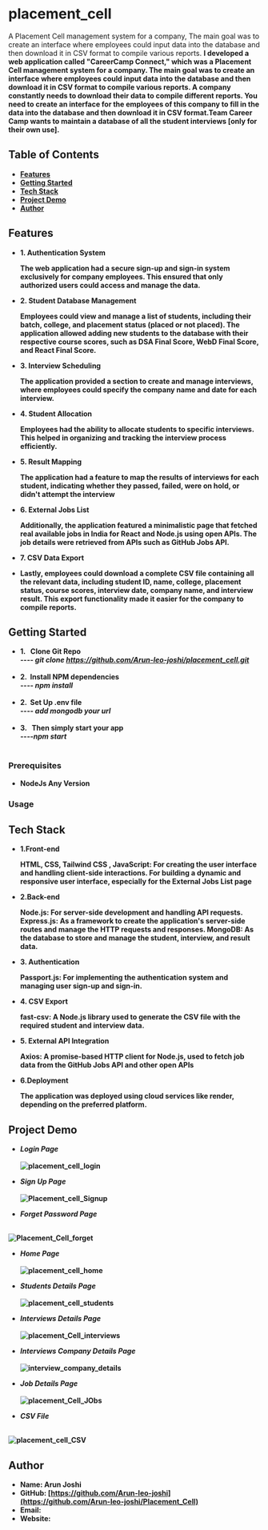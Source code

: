 # placement_cell
A Placement Cell management system for a company, The main goal was to create an interface where employees could input data into the database and then download it in CSV format to compile various reports.
<b>  I developed a web application called "CareerCamp Connect," which was a Placement Cell management system for a company. The main goal was to create an interface where employees could input data into the database and then download it in CSV format to compile various reports.
 A company constantly needs to download their data to compile different reports. You need to create an
interface for the employees of this company to fill in the data into the database and then download it in CSV
format.Team Career Camp wants to maintain a database of all the student interviews [only for their own
use]. <b> 

## Table of Contents
-  <b> [Features](#features)</b>
-  <b> [Getting Started](#getting-started)</b>
-  <b> [Tech Stack](#Tech-Stack) </b>
-  <b> [Project Demo](#Project-Demo) </b>
-  <b> [Author](#Author)</b>

## Features
-  <b>1. Authentication System </b>
     <p>The web application had a secure sign-up and sign-in system exclusively for company employees. This ensured that only authorized users could access and manage the data.</p>
-  <b> 2. Student Database Management  </b>
    <p>Employees could view and manage a list of students, including their batch, college, and placement status (placed or not placed). The application allowed adding new students to the database with their respective course scores, such as DSA Final Score, WebD Final Score, and React Final Score.</p>
-  <b> 3. Interview Scheduling</b>
    <p> The application provided a section to create and manage interviews, where employees could specify the company name and date for each interview.</p>
-  <b> 4. Student Allocation </b>
    <p>Employees had the ability to allocate students to specific interviews. This helped in organizing and tracking the interview process efficiently.</p>
-  <b> 5. Result Mapping </b>
    <p>The application had a feature to map the results of interviews for each student, indicating whether they passed, failed, were on hold, or didn't attempt the interview</p>
-  <b> 6. External Jobs List </b>
   <p>Additionally, the application featured a minimalistic page that fetched real available jobs in India for React and Node.js using open APIs. The job details were retrieved from APIs such as GitHub Jobs API.</p>
-  <b> 7. CSV Data Export </b>
-  <p> Lastly, employees could download a complete CSV file containing all the relevant data, including student ID, name, college, placement status, course scores, interview date, company name, and interview result. This export functionality made it easier for the company to compile reports.</p>

## Getting Started
-  <b> 1. &nbsp; Clone Git Repo  </b>
    <br>----<i> git clone https://github.com/Arun-leo-joshi/placement_cell.git </i><br><br>
-  <b> 2.  &nbsp;Install NPM dependencies </b>
   <br>----<i> npm install</i> <br><br>
-  <b> 2.  &nbsp;Set Up .env file  </b>
   <br>----<i> add mongodb your url</i> <br><br>
-  <b> 3. &nbsp; Then simply start your app </b>
   <br>----<i>npm start </i><br><br>


### Prerequisites
- <b>NodeJs Any Version</b>

### Usage


## Tech Stack

-  <b> 1.Front-end </b>
    <p>HTML, CSS, Tailwind CSS , JavaScript: For creating the user interface and handling client-side interactions.
       For building a dynamic and responsive user interface, especially for the External Jobs List page</p>
- <b> 2.Back-end </b>
   <p>Node.js: For server-side development and handling API requests.
      Express.js: As a framework to create the application's server-side routes and manage the HTTP requests and responses.
      MongoDB: As the database to store and manage the student, interview, and result data.</p>
-  <b> 3. Authentication </b>
    <p>Passport.js: For implementing the authentication system and managing user sign-up and sign-in.</p>
-  <b> 4. CSV Export</b>
    <p>fast-csv: A Node.js library used to generate the CSV file with the required student and interview data.</p>
-  <b> 5. External API Integration </b>
   <p> Axios: A promise-based HTTP client for Node.js, used to fetch job data from the GitHub Jobs API and other open APIs</p>
-  <b> 6.Deployment </b>
   <p>The application was deployed using cloud services like render, depending on the preferred platform.</p>

## Project Demo
 - <b> <i> Login Page  </i></b> <br><br>
 ![placement_cell_login](https://github.com/Arun-leo-joshi/placement_cell/assets/96423459/c630a65a-6272-4c82-b618-b6a29137f5fa)

-  <b> <i> Sign Up  Page  </i></b> <br><br>
![Placement_cell_Signup]([https://github.com/Arun-leo-joshi/placement_cell]/assets/96423459/7695cf67-afe2-4899-b9fe-3f6e06e4c044)

-  <b> <i> Forget Password Page  </i></b> <br><br>

![Placement_Cell_forget](https://github.com/Arun-leo-joshi/placement_cell/assets/96423459/10010f56-0ef3-494c-bc11-03a63b8f7929)

-  <b> <i> Home Page  </i></b> <br><br>
![placement_cell_home](https://github.com/Arun-leo-joshi/placement_cell/assets/96423459/90576da3-65ef-4875-9fd8-9a3274a93bfc)

-  <b> <i> Students Details  Page  </i></b> <br><br>
![placement_cell_students](https://github.com/Arun-leo-joshi/placement_cell/assets/96423459/2d9ab7ef-9cb2-4eec-88e2-f149b7d7c75f)

-  <b> <i> Interviews Details  Page  </i></b> <br><br>
![placement_Cell_interviews](https://github.com/Arun-leo-joshi/placement_cell/assets/96423459/9d57cb47-5943-4eac-9091-d24447928a7a)

-  <b> <i> Interviews Company Details  Page  </i></b> <br><br>
![interview_company_details](https://github.com/Arun-leo-joshi/placement_cell/assets/96423459/c6870aff-001e-4d75-ad4d-56a82b89e746)

-  <b> <i> Job Details  Page  </i></b> <br><br>
![placement_Cell_JObs](https://github.com/Arun-leo-joshi/placement_cell/assets/96423459/b633c0d0-7e15-4a9b-8c79-8c34d5430dd8)

-  <b> <i> CSV File  </i></b> <br><br>

![placement_cell_CSV](https://github.com/Arun-leo-joshi/placement_cell/assets/96423459/58abc198-9f83-46c7-a33a-508ec541a669)

## Author


- Name: Arun Joshi
- GitHub: <a><b>[https://github.com/Arun-leo-joshi](https://github.com/Arun-leo-joshi/Placement_Cell)</a></b>
- Email: 
- Website: 
